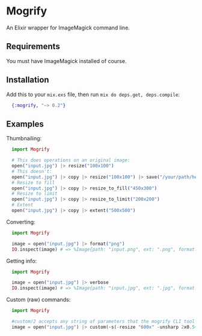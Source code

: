 # Mogrify

An Elixir wrapper for ImageMagick command line.

## Requirements

You must have ImageMagick installed of course.

## Installation

Add this to your `mix.exs` file, then run `mix do deps.get, deps.compile`:

```elixir
  {:mogrify, "~> 0.2"}
```

## Examples

Thumbnailing:

```elixir
  import Mogrify

  # This does operations on an original image:
  open("input.jpg") |> resize("100x100")
  # This doesn't:
  open("input.jpg") |> copy |> resize("100x100") |> save("/your/path/here")
  # Resize to fill
  open("input.jpg") |> copy |> resize_to_fill("450x300")
  # Resize to limit
  open("input.jpg") |> copy |> resize_to_limit("200x200")
  # Extent
  open("input.jpg") |> copy |> extent("500x500")
```

Converting:

```elixir
  import Mogrify

  image = open("input.jpg") |> format("png")
  IO.inspect(image) # => %Image{path: "input.png", ext: ".png", format: "png", height: "292", width: "300"}
```

Getting info:

```elixir
  import Mogrify

  image = open("input.jpg") |> verbose
  IO.inspect(image) # => %Image{path: "input.jpg", ext: ".jpg", format: "jpeg", height: "292", width: "300"}
```

Custom (raw) commands:
```elixir
  import Mogrify

  #custom/2 accepts any string of parameters that the mogrify CLI tool will accept
  image = open("input.jpg") |> custom(~s(-resize "600x" -unsharp 2x0.5+0.7+0 -quality 98))
